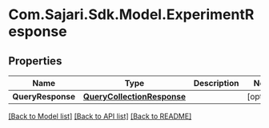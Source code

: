 # Com.Sajari.Sdk.Model.ExperimentResponse

## Properties

Name | Type | Description | Notes
------------ | ------------- | ------------- | -------------
**QueryResponse** | [**QueryCollectionResponse**](QueryCollectionResponse.md) |  | [optional] 

[[Back to Model list]](../README.md#documentation-for-models) [[Back to API list]](../README.md#documentation-for-api-endpoints) [[Back to README]](../README.md)

